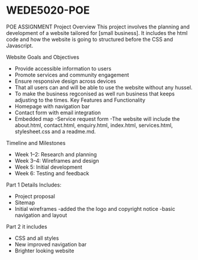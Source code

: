 # WEDE5020-POE
POE ASSIGNMENT
Project Overview
This project involves the planning and development of a website tailored for [small business]. It includes the html code and how the website is going to structured before the CSS and Javascript.

Website Goals and Objectives
- Provide accessible information to users
- Promote services and community engagement
- Ensure responsive design across devices
- That all users can and will be able to use the website without any hussel.
- To make the business regconised as well run business that keeps adjusting to the times. 
Key Features and Functionality
- Homepage with navigation bar
- Contact form with email integration
- Embedded map
-Service request form
-The website will include the about.html, contact.html, enquiry.html, index.html, services.html, stylesheet.css and a readme.md. 

Timeline and Milestones
- Week 1–2: Research and planning
- Week 3–4: Wireframes and design
- Week 5: Initial development
- Week 6: Testing and feedback

Part 1 Details
Includes:
- Project proposal
- Sitemap
- Initial wireframes
-added the the logo and copyright notice
-basic navigation and layout

Part 2 
it includes 
- CSS and all styles
- New improved navigation bar
- Brighter looking website
